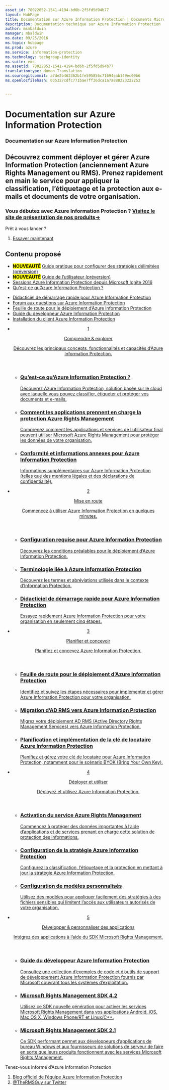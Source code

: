 ```yaml
---
asset_id: 78022852-1541-4194-bd6b-2f5fd5d94b77
layout: HubPage
title: Documentation sur Azure Information Protection | Documents Microsoft
description: Documentation technique sur Azure Information Protection
author: msmbaldwin
manager: mbaldwin
ms.date: 09/25/2016
ms.topic: hubpage
ms.prod: azure
ms.service: information-protection
ms.technology: techgroup-identity
ms.suite: ems
ms.assetid: 78022852-1541-4194-bd6b-2f5fd5d94b77
translationtype: Human Translation
ms.sourcegitcommit: a7de2b462362b1fe595856c71694eab149ec09b6
ms.openlocfilehash: 035327cdfc771bae7ff36dca1a7a888223222252


---
```

# <a name="azure-information-protection-documentation"></a>Documentation sur Azure Information Protection
<article id="main">
    <section id="hero-content">
      <h1>Documentation sur Azure Information Protection</h1>
      <h2>Découvrez comment déployer et gérer Azure Information Protection (anciennement Azure Rights Management ou RMS). Prenez rapidement en main le service pour appliquer la classification, l’étiquetage et la protection aux e-mails et documents de votre organisation.</h2>
      <h3>Vous débutez avec Azure Information Protection ? <a href="https://www.microsoft.com/en-us/cloud-platform/azure-information-protection" target="_blank">Visitez le site de présentation de nos produits&rarr;</a></h3>
    </section>
    <aside class="alert section-border">
        <p>Prêt à vous lancer ?</p>
        <ol class="action-list">
            <li><a href="https://portal.office.com/Signup?&OfferId=A43415D3-404C-4df3-B31B-AAD28118A778&dl=INFORMATIONPROTECTION&ali=1#0" target="_blank" class="button-bordered button-translucent">Essayer maintenant</a></li>
        </ol>
    </aside>
    <section id="featured" class="container">
      <h2 class="section-heading"><span class="icon icon-warning"></span> Contenu proposé</h2>
      <div class="features row">
        <ul class="column column-half">
          <li><mark><b>NOUVEAUTÉ</b></mark> <a href="./deploy-use/configure-policy-scope.md">Guide pratique pour configurer des stratégies délimitées (préversion)</a></li>
          <li><mark><b>NOUVEAUTÉ</b></mark> <a href="./rms-client/client-user-guide.md">Guide de l’utilisateur (préversion)</a></li>
          <li><a href="./understand-explore/what-is-information-protection.md#resources-for-azure-information-protection">Sessions Azure Information Protection depuis Microsoft Ignite 2016</a></li>
          <li><a href="./understand-explore/what-is-information-protection.md">Qu’est-ce qu’Azure Information Protection ?</a></li>
        </ul>
        <ul class="column column-half">
          <li><a href="./get-started/infoprotect-quick-start-tutorial.md">Didacticiel de démarrage rapide pour Azure Information Protection</a></li>
          <li><a href="./get-started/faqs.md">Forum aux questions sur Azure Information Protection</a></li>
      <li><a href="./plan-design/deployment-roadmap.md">Feuille de route pour le déploiement d’Azure Information Protection</a></li>
          <li><a href="./develop/developers-guide.md">Guide du développeur Azure Information Protection</a></li>
          <li><a href="./rms-client/info-protect-client.md">Installation du client Azure Information Protection</a></li>
        </ul>
      </div>
    </section>
    <div id="journeys">
      <section class="container">
        <ul class="journeys-list">
          <li class="journey-step">
            <header class="journey-step-header row">
              <a href="./understand-explore/azure-rights-management.md">
                <div class="title column-third">
                  <span class="step-number">1</span>
                  <p>Comprendre &amp; explorer</p>
                </div>
                <p class="description column-two-thirds">Découvrez les principaux concepts, fonctionnalités et capacités d’Azure Information Protection.</p>
              </a>
            </header>
            <section class="journey-step-elements content">
              <ul class="row">
                <li class="column-third">
                  <a href="./understand-explore/what-is-information-protection.md">
                    <h3>Qu’est-ce qu’Azure Information Protection ?</h3>
                    <p>Découvrez Azure Information Protection, solution basée sur le cloud avec laquelle vous pouvez classifier, étiqueter et protéger vos documents et e-mails.</p>
                  </a>
                </li>
                <li class="column-third">
                  <a href="./understand-explore/applications-support.md">
                    <h3>Comment les applications prennent en charge la protection Azure Rights Management</h3>
                    <p>Comprenez comment les applications et services de l’utilisateur final peuvent utiliser Microsoft Azure Rights Management pour protéger les données de votre organisation.</p>
                  </a>
                </li>
                <li class="column-third">
                  <a href="./understand-explore/compliance.md">
                    <h3>Conformité et informations annexes pour Azure Information Protection</h3>
                    <p>Informations supplémentaires sur Azure Information Protection (telles que des mentions légales et des déclarations de confidentialité).</p>
                  </a>
                </li>
              </ul>
            </section>
          </li>
          <li class="journey-step">
            <header class="journey-step-header row">
              <a href="./get-started/requirements-azure-rms.md">
                <div class="title column-third">
                  <span class="step-number">2</span>
                  <p>Mise en route</p>
                </div>
                <p class="description column-two-thirds">Commencez à utiliser Azure Information Protection en quelques minutes.</p>
              </a>
            </header>
            <section class="journey-step-elements content">
              <ul class="row">
                <li class="column-third">
                  <a href="./get-started/requirements-azure-rms.md">
                    <h3>Configuration requise pour Azure Information Protection</h3>
                    <p>Découvrez les conditions préalables pour le déploiement d’Azure Information Protection.</p>
                  </a>
                </li>
                <li class="column-third">
                  <a href="./get-started/terminology.md">
                    <h3>Terminologie liée à Azure Information Protection</h3>
                    <p>Découvrez les termes et abréviations utilisés dans le contexte d’Information Protection.</p>
                  </a>
                </li>
                <li class="column-third">
                  <a href="./get-started/quick-start-tutorial.md">
                    <h3>Didacticiel de démarrage rapide pour Azure Information Protection</h3>
                    <p>Essayez rapidement Azure Information Protection pour votre organisation en seulement cinq étapes.</p>
                  </a>
                </li>
              </ul>
            </section>
          </li>
          <li class="journey-step">
            <header class="journey-step-header row">
              <a href="./plan-design/deployment-roadmap.md">
                <div class="title column-third">
                  <span class="step-number"> 3</span>
                  <p>Planifier et concevoir</p>
                </div>
                <p class="description column-two-thirds">Planifiez et concevez Azure Information Protection.</p>
              </a>
            </header>
            <section class="journey-step-elements content">
              <ul class="row">
                <li class="column-third">
                  <a href="./plan-design/deployment-roadmap.md">
                    <h3>Feuille de route pour le déploiement d’Azure Information Protection</h3>
                    <p>Identifiez et suivez les étapes nécessaires pour implémenter et gérer Azure Information Protection pour votre organisation.</p>
                  </a>
                </li>
                <li class="column-third">
                  <a href="./plan-design/migrate-from-ad-rms-to-azure-rms.md">
                    <h3>Migration d’AD RMS vers Azure Information Protection</h3>
                    <p>Migrez votre déploiement AD RMS (Active Directory Rights Management Services) vers Azure Information Protection.</p>
                  </a>
                </li>
                <li class="column-third">
                  <a href="./plan-design/plan-implement-tenant-key.md">
                    <h3>Planification et implémentation de la clé de locataire Azure Information Protection</h3>
                    <p>Planifiez et gérez votre clé de locataire pour Azure Information Protection, notamment pour le scénario BYOK (Bring Your Own Key).</p>
                  </a>
                </li>
              </ul>
            </section>
          </li>
          <li class="journey-step">
            <header class="journey-step-header row">
              <a href="./deploy-use/activate-service.md">
                <div class="title column-third">
                  <span class="step-number"> 4</span>
                  <p>Déployer et utiliser</p>
                </div>
                <p class="description column-two-thirds">Déployez et utilisez Azure Information Protection.</p>
              </a>
            </header>
            <section class="journey-step-elements content">
              <ul class="row">
                 <li class="column-third">
                 <a href="./deploy-use/activate-service.md">
                    <h3>Activation du service Azure Rights Management</h3>
                    <p>Commencez à protéger des données importantes à l’aide d’applications et de services prenant en charge cette solution de protection des informations.</p>
                  </a>
                </li>
                <li class="column-third">
                  <a href="./deploy-use/configure-applications.md">
                    <h3>Configuration de la stratégie Azure Information Protection</h3>
                    <p>Configurez la classification, l’étiquetage et la protection en mettant à jour la stratégie Azure Information Protection.</p>
                </li>
                <li class="column-third">
                  <a href="./deploy-use/configure-custom-templates.md">
                    <h3>Configuration de modèles personnalisés</h3>
                    <p>Utilisez des modèles pour appliquer facilement des stratégies à des fichiers sensibles qui limitent l’accès aux utilisateurs autorisés de votre organisation.</p>
                 </a>
                 </a>
                </li>
              </ul>
            </section>
          </li>
          <li class="journey-step">
            <header class="journey-step-header row">
              <a href="./develop/developers-guide.md">
                <div class="title column-third">
                  <span class="step-number"> 5</span>
                  <p>Développer &amp; personnaliser des applications</p>
                </div>
                <p class="description column-two-thirds">Intégrez des applications à l’aide du SDK Microsoft Rights Management.</p>
              </a>
            </header>
            <section class="journey-step-elements content">
              <ul class="row">
                <li class="column-third">
                  <a href="./develop/developers-guide.md">
                    <h3>Guide du développeur Azure Information Protection</h3>
                    <p>Consultez une collection d’exemples de code et d’outils de support de développement Azure Information Protection fournis par Microsoft couvrant tous les systèmes d’exploitation.</p>
                  </a>
                </li>
                <li class="column-third">
                  <a href="./develop/active-directory-rights-management-services-multi-platform-thin-client-sdk-portal.md">
                    <h3>Microsoft Rights Management SDK 4.2</h3>
                    <p>Utilisez ce SDK nouvelle génération pour activer les services Microsoft Rights Management dans vos applications Android, iOS, Mac OS X, Windows Phone/RT et Linux/C++.</p>
                  </a>
                </li>
                <li class="column-third">
                  <a href="./develop/microsoft-information-protection-and-control-client-portal.md">
                    <h3>Microsoft Rights Management SDK 2.1</h3>
                    <p>Ce SDK performant permet aux développeurs d’applications de bureau Windows et aux fournisseurs de solutions de serveur de faire en sorte que leurs produits fonctionnent avec les services Microsoft Rights Management.</p>
                  </a>
                </li>
              </ul>
            </section>
         </ul>
      </section>
    </div>
    <aside class="alert alert-social">
      <p>Tenez-vous informé d’Azure Information Protection <ol class="action-list">
        <li><a href="http://blogs.technet.com/b/rms/" target="_blank" class="button-bordered button-translucent">Blog officiel de l’équipe Azure Information Protection</a></li>
        <li><a href="https://twitter.com/TheRMSGuy" target="_blank" class="button-bordered button-translucent">@TheRMSGuy sur Twitter</a></li>
      </ol>
    </aside>
</article>



<!--HONumber=Jan17_HO4-->


